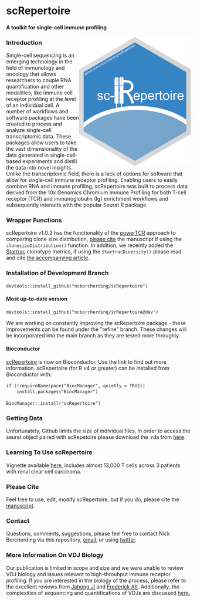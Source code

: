 # scRepertoire
#### A toolkit for single-cell immune profiling

<img align="right" src="https://github.com/ncborcherding/ncborcherding.github.io/blob/master/images/hex_sticker_v2.png" width="305" height="352">

### Introduction
Single-cell sequencing is an emerging technology in the field of immunology and oncology that allows researchers to couple RNA quantification and other modalities, like immune cell receptor profiling at the level of an individual cell. A number of workflows and software packages have been created to process and analyze single-cell transcriptomic data. These packages allow users to take the vast dimensionality of the data generated in single-cell-based experiments and distill the data into novel insights. Unlike the transcriptomic field, there is a lack of options for software that allow for single-cell immune receptor profiling. Enabling users to easily combine RNA and immune profiling, scRepertoire was built to process data derived from the 10x Genomics Chromium Immune Profiling for both T-cell receptor (TCR) and immunoglobulin (Ig) enrichment workflows and subsequently interacts with the popular Seurat R package. 


### Wrapper Functions
scRepertoire v1.0.2 has the functionality of the [powerTCR](https://github.com/hillarykoch/powerTCR) approach to comparing clone size distribution, [please cite](https://journals.plos.org/ploscompbiol/article?id=10.1371/journal.pcbi.1006571) the manuscript if using the ```clonesizeDistribution()``` function. In addition, we recently added the [Startrac](https://github.com/Japrin/STARTRAC) clonotype metrics, if using the ```StartracDiversity()``` please read and cite [the accompanying article](https://www.nature.com/articles/s41586-018-0694-x).

### Installation of Development Branch


```
devtools::install_github("ncborcherding/scRepertoire")
```
#### Most up-to-date version

```
devtools::install_github("ncborcherding/scRepertoire@dev")
```

We are working on constantly improving the scRepertoire package - these improvements can be found under the "refine" branch. These changes will be incorporated into the main branch as they are tested more throughly.

#### Bioconductor

[scRepertoire](https://www.bioconductor.org/packages/release/bioc/html/scRepertoire.html) is now on Bioconductor. Use the link to find out more information. scRepertoire (for R v4 or greater) can be installed from Bioconductor with:

```
if (!requireNamespace("BiocManager", quietly = TRUE))
    install.packages("BiocManager")

BiocManager::install("scRepertoire")
```

### Getting Data

Unfortunately, Github limits the size of individual files. In order to access the seurat object paired with scRepetoire please download the .rda from [here](https://drive.google.com/open?id=1np-EzG7U9W_Fz_SchBrsAhtqE3_rB_H9).

### Learning To Use scRepertoire

Vignette available [here](https://ncborcherding.github.io/vignettes/vignette.html), includes almost 13,000 T cells across 3 patients with renal clear cell carcinoma. 

### Please Cite
Feel free to use, edit, modify scRepertoire, but if you do, please cite the [manuscript](https://f1000research.com/articles/9-47/v1).

### Contact
Questions, comments, suggestions, please feel free to contact Nick Borcherding via this repository, [email](mailto:ncborch@gmail.com), or using [twitter](https://twitter.com/theHumanBorch). 

### More Information On VDJ Biology
Our publication is limited in scope and size and we were unable to review VDJ biology and issues relevant to high-throuhput immune receptor profiling. If you are interested in the biology of the process, please refer to the excellent reviews from [Jahong Ji](https://www.nature.com/articles/nri2941) and [Frederick Alt](https://www.cell.com/fulltext/S0092-8674(04)00039-X). Additionally, the complexities of sequencing and quantifications of VDJs are discussed [here.](https://www.nature.com/articles/nprot.2018.021?)

